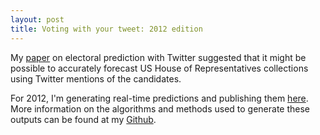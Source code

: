 ```yaml
---
layout: post
title: Voting with your tweet: 2012 edition
---
```


My [paper](http://markhuberty.berkeley.edu/files/twitter_paper.pdf.zip) on electoral prediction with Twitter suggested that it might be possible to accurately forecast US House of Representatives collections using Twitter mentions of the candidates. 

For 2012, I'm generating real-time predictions and publishing them [here](http://californianewsservice.org/category/tweet-vote/). More information on the algorithms and methods used to generate these outputs can be found at my [Github](https://github.com/markhuberty/). 
